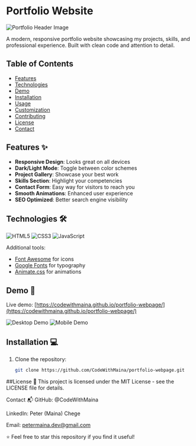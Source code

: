 # Portfolio Website

![Portfolio Header Image](https://github.com/CodeWithMaina/portfolio-webpage/blob/main/images/portfolio-header.jpg?raw=true)

A modern, responsive portfolio website showcasing my projects, skills, and professional experience. Built with clean code and attention to detail.

## Table of Contents
- [Features](#features)
- [Technologies](#technologies)
- [Demo](#demo)
- [Installation](#installation)
- [Usage](#usage)
- [Customization](#customization)
- [Contributing](#contributing)
- [License](#license)
- [Contact](#contact)

## Features ✨

- **Responsive Design**: Looks great on all devices
- **Dark/Light Mode**: Toggle between color schemes
- **Project Gallery**: Showcase your best work
- **Skills Section**: Highlight your competencies
- **Contact Form**: Easy way for visitors to reach you
- **Smooth Animations**: Enhanced user experience
- **SEO Optimized**: Better search engine visibility

## Technologies 🛠️

![HTML5](https://img.shields.io/badge/HTML5-E34F26?style=for-the-badge&logo=html5&logoColor=white)
![CSS3](https://img.shields.io/badge/CSS3-1572B6?style=for-the-badge&logo=css3&logoColor=white)
![JavaScript](https://img.shields.io/badge/JavaScript-F7DF1E?style=for-the-badge&logo=javascript&logoColor=black)

Additional tools:
- [Font Awesome](https://fontawesome.com/) for icons
- [Google Fonts](https://fonts.google.com/) for typography
- [Animate.css](https://animate.style/) for animations

## Demo 🚀

Live demo: [https://codewithmaina.github.io/portfolio-webpage/](https://codewithmaina.github.io/portfolio-webpage/)

![Desktop Demo](https://github.com/CodeWithMaina/portfolio-webpage/blob/main/images/desktop-demo.gif?raw=true)
![Mobile Demo](https://github.com/CodeWithMaina/portfolio-webpage/blob/main/images/mobile-demo.gif?raw=true)

## Installation 💻

1. Clone the repository:
   ```bash
   git clone https://github.com/CodeWithMaina/portfolio-webpage.git

##License 📄
This project is licensed under the MIT License - see the LICENSE file for details.

Contact 📬
GitHub: @CodeWithMaina

LinkedIn: Peter (Maina) Chege

Email: petermaina.dev@gmail.com

⭐ Feel free to star this repository if you find it useful!

